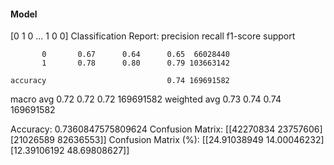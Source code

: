 #### Model
[0 1 0 ... 1 0 0]
Classification Report:
              precision    recall  f1-score   support

           0       0.67      0.64      0.65  66028440
           1       0.78      0.80      0.79 103663142

    accuracy                           0.74 169691582
   macro avg       0.72      0.72      0.72 169691582
weighted avg       0.73      0.74      0.74 169691582

Accuracy: 0.7360847575809624
Confusion Matrix:
[[42270834 23757606]
 [21026589 82636553]]
Confusion Matrix (%):
[[24.91038949 14.00046232]
 [12.39106192 48.69808627]]
